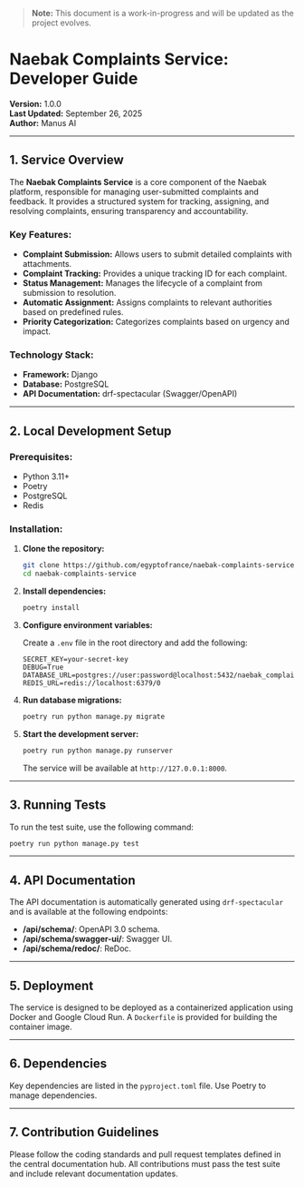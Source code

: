 > **Note:** This document is a work-in-progress and will be updated as the project evolves.

# Naebak Complaints Service: Developer Guide

**Version:** 1.0.0  
**Last Updated:** September 26, 2025  
**Author:** Manus AI

---

## 1. Service Overview

The **Naebak Complaints Service** is a core component of the Naebak platform, responsible for managing user-submitted complaints and feedback. It provides a structured system for tracking, assigning, and resolving complaints, ensuring transparency and accountability.

### **Key Features:**

-   **Complaint Submission:** Allows users to submit detailed complaints with attachments.
-   **Complaint Tracking:** Provides a unique tracking ID for each complaint.
-   **Status Management:** Manages the lifecycle of a complaint from submission to resolution.
-   **Automatic Assignment:** Assigns complaints to relevant authorities based on predefined rules.
-   **Priority Categorization:** Categorizes complaints based on urgency and impact.

### **Technology Stack:**

-   **Framework:** Django
-   **Database:** PostgreSQL
-   **API Documentation:** drf-spectacular (Swagger/OpenAPI)

---

## 2. Local Development Setup

### **Prerequisites:**

-   Python 3.11+
-   Poetry
-   PostgreSQL
-   Redis

### **Installation:**

1.  **Clone the repository:**

    ```bash
    git clone https://github.com/egyptofrance/naebak-complaints-service.git
    cd naebak-complaints-service
    ```

2.  **Install dependencies:**

    ```bash
    poetry install
    ```

3.  **Configure environment variables:**

    Create a `.env` file in the root directory and add the following:

    ```env
    SECRET_KEY=your-secret-key
    DEBUG=True
    DATABASE_URL=postgres://user:password@localhost:5432/naebak_complaints
    REDIS_URL=redis://localhost:6379/0
    ```

4.  **Run database migrations:**

    ```bash
    poetry run python manage.py migrate
    ```

5.  **Start the development server:**

    ```bash
    poetry run python manage.py runserver
    ```

    The service will be available at `http://127.0.0.1:8000`.

---

## 3. Running Tests

To run the test suite, use the following command:

```bash
poetry run python manage.py test
```

---

## 4. API Documentation

The API documentation is automatically generated using `drf-spectacular` and is available at the following endpoints:

-   **/api/schema/**: OpenAPI 3.0 schema.
-   **/api/schema/swagger-ui/**: Swagger UI.
-   **/api/schema/redoc/**: ReDoc.

---

## 5. Deployment

The service is designed to be deployed as a containerized application using Docker and Google Cloud Run. A `Dockerfile` is provided for building the container image.

---

## 6. Dependencies

Key dependencies are listed in the `pyproject.toml` file. Use Poetry to manage dependencies.

---

## 7. Contribution Guidelines

Please follow the coding standards and pull request templates defined in the central documentation hub. All contributions must pass the test suite and include relevant documentation updates.
